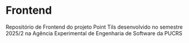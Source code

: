 # Frontend
Repositório de Frontend do projeto Point Tils desenvolvido no semestre 2025/2 na Agência Experimental de Engenharia de Software da PUCRS

